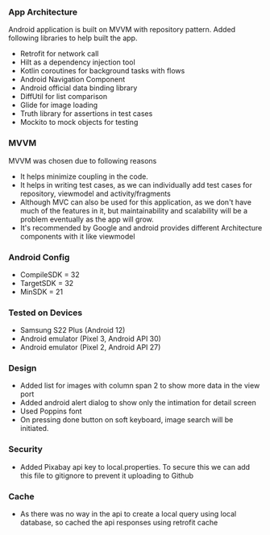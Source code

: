 ### App Architecture

Android application is built on MVVM with repository pattern. Added following libraries to help built the app.

- Retrofit for network call
- Hilt as a dependency injection tool
- Kotlin coroutines for background tasks with flows
- Android Navigation Component
- Android official data binding library
- DiffUtil for list comparison
- Glide for image loading
- Truth library for assertions in test cases
- Mockito to mock objects for testing

### MVVM 

MVVM was chosen due to following reasons

- It helps minimize coupling in the code.
- It helps in writing test cases, as we can individually add test cases for repository, viewmodel and activity/fragments
- Although MVC can also be used for this application, as we don't have much of the features in it, but maintainability and scalability will be a problem eventually as the app will grow.
- It's recommended by Google and android provides different Architecture components with it like viewmodel


### Android Config

- CompileSDK = 32
- TargetSDK = 32
- MinSDK = 21

### Tested on Devices

- Samsung S22 Plus (Android 12)
- Android emulator (Pixel 3, Android API 30)
- Android emulator (Pixel 2, Android API 27)

### Design

- Added list for images with column span 2 to show more data in the view port
- Added android alert dialog to show only the intimation for detail screen
- Used Poppins font
- On pressing done button on soft keyboard, image search will be initiated.

### Security

- Added Pixabay api key to local.properties. To secure this we can add this file to gitignore to prevent it uploading to Github

### Cache

- As there was no way in the api to create a local query using local database, so cached the api responses using retrofit cache